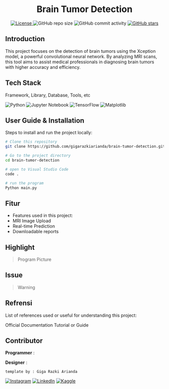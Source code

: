 <h1 align="center">Brain Tumor Detection</h1>

<p align="center">
  <a href="LICENSE">
    <img alt="License" src="https://img.shields.io/badge/License-MIT-yellow.svg">
  </a>
  <img alt="GitHub repo size" src="https://img.shields.io/github/repo-size/gigarazkiarianda/brain-tumor-detection">
  <img alt="GitHub commit activity" src="https://img.shields.io/github/commit-activity/m/gigarazkiarianda/brain-tumor-detection">
  <a href="https://github.com/gigarazkiarianda/readme-template/stargazers">
    <img alt="GitHub stars" src="https://img.shields.io/github/stars/gigarazkiarianda/brain-tumor-detection">
  </a>
</p>


## Introduction
This project focuses on the detection of brain tumors using the Xception model, a powerful convolutional neural network. By analyzing MRI scans, this tool aims to assist medical professionals in diagnosing brain tumors with higher accuracy and efficiency.

## Tech Stack
Framework, Library, Database, Tools, etc


![Python](https://img.shields.io/badge/python-3670A0?style=for-the-badge&logo=python&logoColor=ffdd54)
![Jupyter Notebook](https://img.shields.io/badge/jupyter-%23FA0F00.svg?style=for-the-badge&logo=jupyter&logoColor=white)
![TensorFlow](https://img.shields.io/badge/TensorFlow-%23FF6F00.svg?style=for-the-badge&logo=TensorFlow&logoColor=white)
![Matplotlib](https://img.shields.io/badge/Matplotlib-%23ffffff.svg?style=for-the-badge&logo=Matplotlib&logoColor=black)


##  User Guide & Installation
Steps to install and run the project locally:
```bash
# Clone this repository
git clone https://github.com/gigarazkiarianda/brain-tumor-detection.git

# Go to the project directory
cd brain-tumor-detection

# open to Visual Studio Code
code . 

# run the program 
Python main.py
```

## Fitur 
* Features used in this project:
* MRI Image Upload
* Real-time Prediction
* Downloadable reports

## Highlight
> Program Picture

## Issue

>Warning


## Refrensi

List of references used or useful for understanding this project:

Official Documentation
Tutorial or Guide

## Contributor
   **Programmer** : 
   
   **Designer** :

   
   `template by : Giga Razki Arianda`
   
[![Instagram](https://img.shields.io/badge/Instagram-%23E4405F.svg?logo=Instagram&logoColor=white)](https://www.instagram.com/gigarazkiarianda/) 
[![LinkedIn](https://img.shields.io/badge/LinkedIn-%230077B5.svg?logo=linkedin&logoColor=white)](https://www.linkedin.com/in/gigarazkiarianda/)
[![Kaggle](https://img.shields.io/badge/Kaggle-035a7d?style=for-the-badge&logo=kaggle&logoColor=white)](https://www.kaggle.com/gigarazki)
